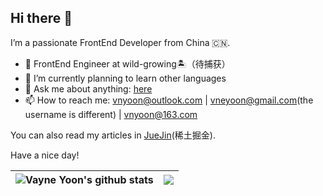 ## Hi there 👋

I’m a passionate FrontEnd Developer from China 🇨🇳.
- 💼 FrontEnd Engineer at wild-growing🏝️（待捕获）
- 🌱 I’m currently planning to learn other languages
- 💬 Ask me about anything: [here](https://github.com/vnyoon/vnyoon/issues)
- 📫 How to reach me: [vnyoon@outlook.com]() | [vneyoon@gmail.com]()(the username is different) | [vnyoon@163.com]()

You can also read my articles in [JueJin](https://juejin.cn/user/3007909652072638/posts)(稀土掘金).

Have a nice day!

| <a><img align="center" src="https://github-readme-stats.vercel.app/api?username=vnyoon&show_icons=true&hide_border=true" alt="Vayne Yoon's github stats" /></a> | <a><img align="center" src="https://github-readme-stats.vercel.app/api/top-langs/?username=vnyoon&layout=compact&hide_border=true" /></a> |
| ------------- | ------------- |

<!--
- 🔭 I’m currently working on ...
- 🌱 I’m currently learning ...
- 👯 I’m looking to collaborate on ...
- 🤔 I’m looking for help with ...
- 💬 Ask me about ...
- 📫 How to reach me: ...
- 😄 Pronouns: ...
- ⚡ Fun fact: ...
-->
